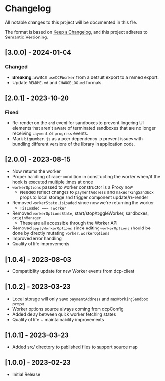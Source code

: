 # Changelog

All notable changes to this project will be documented in this file.

The format is based on [Keep a Changelog](https://keepachangelog.com/), and this project adheres to
[Semantic Versioning](https://semver.org/).

## [3.0.0] - 2024-01-04

### Changed

- **Breaking**: Switch `useDCPWorker` from a default export to a named export.
- Update `README.md` and `CHANGELOG.md` formats.

## [2.0.1] - 2023-10-20

### Fixed

- Re-render on the `end` event for sandboxes to prevent lingering UI elements that aren't aware of
  terminated sandboxes that are no longer receiving `payment` or `progress` events.
- Mark `bignumber.js` as a peer dependency to prevent issues with bundling different versions of the
  library in application code.

## [2.0.0] - 2023-08-15

- Now returns the worker
- Proper handling of race-condition in constructing the worker when/if the hook is executed multiple
  times at once
- `workerOptions` passed to worker constructor is a Proxy now
  - Needed reflect changes to `paymentAddress` and `maxWorkingSandbox` props to local storage and
    trigger component update/re-render
- Removed `workerState.isLoaded` since now we're returning the worker
  - `!isLoaded === !worker`
- Removed `workerOptionsState`, start/stop/toggleWorker, sandboxes, `originManager`
  - These are all accessible through the Worker API
- Removed `applyWorkerOptions` since editing `workerOptions` should be done by directly mutating
  `worker.workerOptions`
- Improved error handling
- Quality of life improvements

## [1.0.4] - 2023-08-03

- Compatibility update for new Worker events from dcp-client

## [1.0.2] - 2023-03-23

- Local storage will only save `paymentAddress` and `maxWorkingSandbox` props
- Worker options source always coming from dcpConfig
- Added delay between quick worker fetching states
- Quality of life + maintainability improvements

## [1.0.1] - 2023-03-23

- Added src/ directory to published files to support source map

## [1.0.0] - 2023-02-23

- Initial Release
